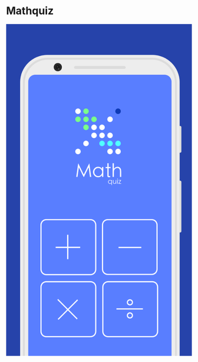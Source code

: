 # Mathquiz

![home](https://github.com/robsoncoelho/mathquiz/blob/master/src/assets/images/screen_home.png)
